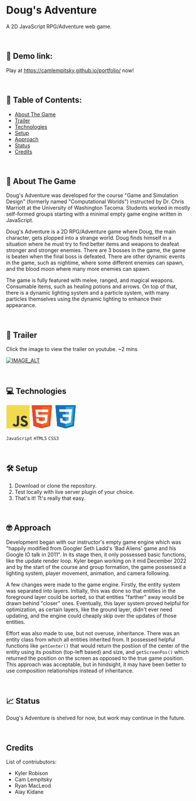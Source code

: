 # Doug's Adventure
A 2D JavaScript RPG/Adventure web game.

<br>

## 🔗 Demo link:
Play at https://camlempitsky.github.io/portfolio/ now!

<br>

## 📃 Table of Contents:

- [About The Game](#-about-the-game)
- [Trailer](#-trailer)
- [Technologies](#-technologies)
- [Setup](#%EF%B8%8F-setup)
- [Approach](#-approach)
- [Status](#-status)
- [Credits](#credits)

<br>

## 🌲 About The Game

Doug's Adventure was developed for the course "Game and Simulation Design" (formerly named "Computational Worlds") instructed by Dr. Chris Marriott at the University of Washington Tacoma. Students worked in mostly self-formed groups starting with a minimal empty game engine written in JavaScript.

Doug's Adventure is a 2D RPG/Adventure game where Doug, the main character, gets plopped into a strange world. Doug finds himself in a situation where he must try to find better items and weapons to deafeat stronger and stronger enemies. There are 3 bosses in the game, the game is beaten when the final boss is defeated. There are other dynamic events in the game, such as nightime, where some different enemies can spawn, and the blood moon where many more enemies can spawn.

The game is fully featured with melee, ranged, and magical weapons. Consumable items, such as healing potions and arrows. On top of that, there is a dynamic lighting system and a particle system, with many particles themselves using the dynamic lighting to enhance their appearance.

<br>

## 🎥 Trailer

Click the image to view the trailer on youtube. ~2 mins

[![IMAGE_ALT](https://img.youtube.com/vi/Kpqv8-0Jmtw/maxresdefault.jpg	)](https://www.youtube.com/watch?v=Kpqv8-0Jmtw)


<br>

## 💻 Technologies

<img src="https://github.com/devicons/devicon/blob/master/icons/javascript/javascript-original.svg" alt="JavaScript Logo" width="65" height="65"/><img src="https://github.com/devicons/devicon/blob/master/icons/html5/html5-original.svg" alt="HTML5 Logo" width="65" height="65"/><img src="https://github.com/devicons/devicon/blob/master/icons/css3/css3-original.svg" alt="CSS3 Logo" width="65" height="65"/>

`JavaScript` `HTML5` `CSS3`

<br>

## 🛠️ Setup
1. Download or clone the repository.
1. Test locally with live server plugin of your choice.
1. That's it! Tt's really that easy.

<br>

## 🤓 Approach

Development began with our instructor's empty game engine which was "happily modified from Googler Seth Ladd's 'Bad Aliens' game and his Google IO talk in 2011". In its stage then, it only possessed basic functions, like the update render loop. Kyler began working on it mid December 2022 and by the start of the course and group formation, the game possessed a lighting system, player movement, animation, and camera following. 

A few changes were made to the game engine. Firstly, the entity system was separated into layers. Initially, this was done so that entities in the foreground layer could be sorted, so that entities "farther" away would be drawn behind "closer" ones. Eventually, this layer system proved helpful for optimization, as certain layers, like the ground layer, didn't ever need updating, and the engine could cheaply skip over the updates of those entities. 

Effort was also made to use, but not overuse, inheritance. There was an entity class from which all entities inherited from. It possessed helpful functions like `getCenter()` that would return the postiion of the center of the entity using its position (top-left based) and size, and `getScreenPos()` which returned the position on the screen as opposed to the true game position. This approach was acceptable, but in hindsight, it may have been better to use composition relationships instead of inheritance.

<br>

## 📈 Status
Doug's Adventure is shelved for now, but work may continue in the future.

<br>

## Credits
List of contriubutors:
- Kyler Robison
- Cam Lempitsky
- Ryan MacLeod
- Alay Kidane
